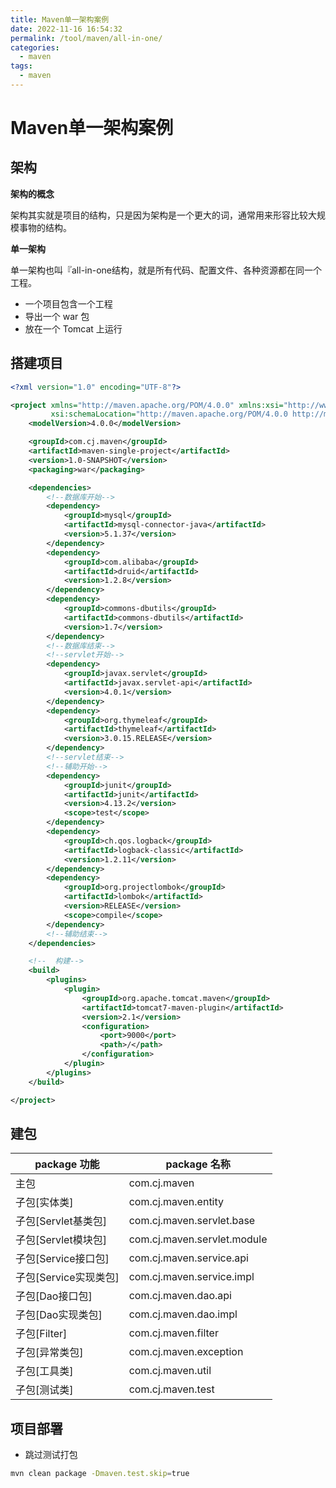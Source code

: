 ```yaml
---
title: Maven单一架构案例
date: 2022-11-16 16:54:32
permalink: /tool/maven/all-in-one/
categories:
  - maven
tags:
  - maven
---
```


# Maven单一架构案例

## 架构

**架构的概念**

架构其实就是项目的结构，只是因为架构是一个更大的词，通常用来形容比较大规模事物的结构。

**单一架构**

单一架构也叫『all-in-one结构，就是所有代码、配置文件、各种资源都在同一个工程。

- 一个项目包含一个工程
- 导出一个 war 包
- 放在一个 Tomcat 上运行

## 搭建项目

```xml
<?xml version="1.0" encoding="UTF-8"?>

<project xmlns="http://maven.apache.org/POM/4.0.0" xmlns:xsi="http://www.w3.org/2001/XMLSchema-instance"
         xsi:schemaLocation="http://maven.apache.org/POM/4.0.0 http://maven.apache.org/xsd/maven-4.0.0.xsd">
    <modelVersion>4.0.0</modelVersion>

    <groupId>com.cj.maven</groupId>
    <artifactId>maven-single-project</artifactId>
    <version>1.0-SNAPSHOT</version>
    <packaging>war</packaging>

    <dependencies>
        <!--数据库开始-->
        <dependency>
            <groupId>mysql</groupId>
            <artifactId>mysql-connector-java</artifactId>
            <version>5.1.37</version>
        </dependency>
        <dependency>
            <groupId>com.alibaba</groupId>
            <artifactId>druid</artifactId>
            <version>1.2.8</version>
        </dependency>
        <dependency>
            <groupId>commons-dbutils</groupId>
            <artifactId>commons-dbutils</artifactId>
            <version>1.7</version>
        </dependency>
        <!--数据库结束-->
        <!--servlet开始-->
        <dependency>
            <groupId>javax.servlet</groupId>
            <artifactId>javax.servlet-api</artifactId>
            <version>4.0.1</version>
        </dependency>
        <dependency>
            <groupId>org.thymeleaf</groupId>
            <artifactId>thymeleaf</artifactId>
            <version>3.0.15.RELEASE</version>
        </dependency>
        <!--servlet结束-->
        <!--辅助开始-->
        <dependency>
            <groupId>junit</groupId>
            <artifactId>junit</artifactId>
            <version>4.13.2</version>
            <scope>test</scope>
        </dependency>
        <dependency>
            <groupId>ch.qos.logback</groupId>
            <artifactId>logback-classic</artifactId>
            <version>1.2.11</version>
        </dependency>
        <dependency>
            <groupId>org.projectlombok</groupId>
            <artifactId>lombok</artifactId>
            <version>RELEASE</version>
            <scope>compile</scope>
        </dependency>
        <!--辅助结束-->
    </dependencies>

    <!--  构建-->
    <build>
        <plugins>
            <plugin>
                <groupId>org.apache.tomcat.maven</groupId>
                <artifactId>tomcat7-maven-plugin</artifactId>
                <version>2.1</version>
                <configuration>
                    <port>9000</port>
                    <path>/</path>
                </configuration>
            </plugin>
        </plugins>
    </build>

</project>
```

## 建包

| package 功能          | package 名称                |
| --------------------- | --------------------------- |
| 主包                  | com.cj.maven                |
| 子包[实体类]          | com.cj.maven.entity         |
| 子包[Servlet基类包]   | com.cj.maven.servlet.base   |
| 子包[Servlet模块包]   | com.cj.maven.servlet.module |
| 子包[Service接口包]   | com.cj.maven.service.api    |
| 子包[Service实现类包] | com.cj.maven.service.impl   |
| 子包[Dao接口包]       | com.cj.maven.dao.api        |
| 子包[Dao实现类包]     | com.cj.maven.dao.impl       |
| 子包[Filter]          | com.cj.maven.filter         |
| 子包[异常类包]        | com.cj.maven.exception      |
| 子包[工具类]          | com.cj.maven.util           |
| 子包[测试类]          | com.cj.maven.test           |

## 项目部署

- 跳过测试打包

```sh
mvn clean package -Dmaven.test.skip=true
```
